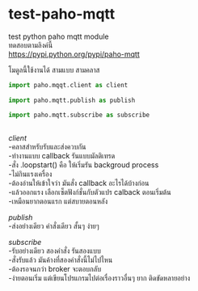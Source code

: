 # test-paho-mqtt
test python paho mqtt module  
ทดสอบตามลิงค์นี้  
https://pypi.python.org/pypi/paho-mqtt  
  
โมดูลนี้ใช้งานได้ สามแบบ สามคลาส
```python
import paho.mqqt.client as client  
  
import paho.mqtt.publish as publish  
  
import paho.mqtt.subscribe as subscribe  
  
```  
*client*  
-คลาสสำหรับรับและส่งควบกัน  
-ทำงานแบบ callback รันแบบมัลติเทรด  
-สั่ง .loopstart() คือ ให้เริ่มรัน backgroud process  
-ไม่กินแรงเครื่อง  
-ต้องอ่านให้เข้าใจว่า มันสั่ง callback อะไรได้บ้างก่อน  
-แล้วออกแรง เลือกเซ็ตฟังก์ชั่นกับตัวแปร calback ตอนเริ่มต้น   
-เหมือนยากตอนแรก แต่สบายตอนหลัง  
  
*publish*  
-ส่งอย่างเดียว คำสั่งเดียว สั้นๆ ง่ายๆ  

*subscribe*  
-รับอย่างเดียว สองคำสั่ง รันสองแบบ  
-สั่งรับแล้ว มันค้างที่สองคำสั่งนี้ไม่ไปไหน  
-ต้องรอจนกว่า broker จะตอบกลับ  
-ง่ายตอนเริ่ม แต่เขียนโปรแกรมไปต่อเรื่องราวอื่นๆ ยาก ติดขัดหลายอย่าง  
  
  




